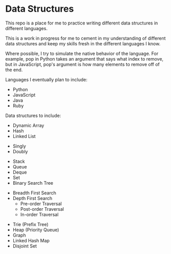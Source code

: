 Data Structures
===============

This repo is a place for me to practice writing different data structures in different languages. 

This is a work in progress for me to cement in my understanding of different data structures and keep
my skills fresh in the different languages I know. 

Where possible, I try to simulate the native behavior of the language. 
For example, pop in Python takes an argument that says what index to remove, but in JavaScript,
pop's argument is how many elements to remove off of the end. 

Languages I eventually plan to include: 
* Python
* JavaScript
* Java
* Ruby

Data structures to include: 
* Dynamic Array
* Hash
* Linked List
 - Singly
 - Doubly
* Stack
* Queue
* Deque
* Set
* Binary Search Tree
 - Breadth First Search
 - Depth First Search
   + Pre-order Traversal
   + Post-order Traversal
   + In-order Traversal
* Trie (Prefix Tree)
* Heap (Priority Queue)
* Graph
* Linked Hash Map
* Disjoint Set